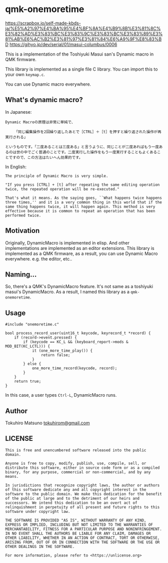 # qmk-onemoretime

https://scrapbox.io/self-made-kbds-ja/%E5%A2%97%E4%BA%95%E4%BF%8A%E4%B9%8B%E3%81%8C%E3%82%AD%E3%83%BC%E3%83%9C%E3%83%BC%E3%83%89%E3%81%AB%E6%AC%B2%E3%81%97%E3%81%84%E6%A9%9F%E8%83%BD
https://gihyo.jp/dev/serial/01/masui-columbus/0006

This is a implementation of the Toshiyuki Masui san's Dynamic macro in QMK firmware.

This library is implemented as a single file C library.
You can import this to your own `keymap.c`.

You can use Dynamic macro everywhere.

## What's dynamic macro?

In Japanese:

    Dynamic Macroの原理は非常に単純で、

        「同じ編集操作を2回繰り返したあとで［CTRL］＋［t］を押すと繰り返された操作が再実行される」

    というものです。「二度あることは三度ある」と言うように、同じことが二度あればもう一度あるのは世の中でごく普通のことです。二度実行した操作をもう一度実行することもよくあることですので、この方法はたいへん効果的です。

In English:

    The principle of Dynamic Macro is very simple.

    "If you press [CTRL] + [t] after repeating the same editing operation twice, the repeated operation will be re-executed."

    That's what it means. As the saying goes, ``What happens twice happens three times,'' and it is a very common thing in this world that if the same thing happens twice, it will happen again. This method is very effective because it is common to repeat an operation that has been performed twice.


## Motivation

Originally, DynamicMacro is implemented in elisp. And other implementations are implemented as an editor extensions.
This library is implemented as a QMK firmware, as a result, you can use Dynamic Macro everywhere. e.g. the editor, etc..

## Naming...

So, there's a QMK's DynamicMacro feature. It's not same as a toshiyuki masui's DynamicMacro.
As a result, I named this library as a `qmk-onemoretime`.

## Usage

    #include "onemoretime.c"

    bool process_record_user(uint16_t keycode, keyrecord_t *record) {
        if (record->event.pressed) {
            if (keycode == KC_L && (keyboard_report->mods & MOD_BIT(KC_LCTL))) {
                it (one_more_time_play()) {
                    return false;
                }
            } else {
                one_more_time_record(keycode, record);
            }
        }
        return true;
    }

In this case, a user types `Ctrl-L`, DynamicMacro runs.

## Author

Tokuhiro Matsuno <tokuhirom@gmail.com>

## LICENSE

    This is free and unencumbered software released into the public domain.

    Anyone is free to copy, modify, publish, use, compile, sell, or
    distribute this software, either in source code form or as a compiled
    binary, for any purpose, commercial or non-commercial, and by any
    means.

    In jurisdictions that recognize copyright laws, the author or authors
    of this software dedicate any and all copyright interest in the
    software to the public domain. We make this dedication for the benefit
    of the public at large and to the detriment of our heirs and
    successors. We intend this dedication to be an overt act of
    relinquishment in perpetuity of all present and future rights to this
    software under copyright law.

    THE SOFTWARE IS PROVIDED "AS IS", WITHOUT WARRANTY OF ANY KIND,
    EXPRESS OR IMPLIED, INCLUDING BUT NOT LIMITED TO THE WARRANTIES OF
    MERCHANTABILITY, FITNESS FOR A PARTICULAR PURPOSE AND NONINFRINGEMENT.
    IN NO EVENT SHALL THE AUTHORS BE LIABLE FOR ANY CLAIM, DAMAGES OR
    OTHER LIABILITY, WHETHER IN AN ACTION OF CONTRACT, TORT OR OTHERWISE,
    ARISING FROM, OUT OF OR IN CONNECTION WITH THE SOFTWARE OR THE USE OR
    OTHER DEALINGS IN THE SOFTWARE.

    For more information, please refer to <https://unlicense.org>

